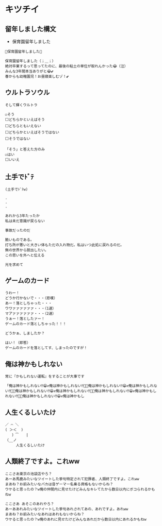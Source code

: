 # キツチイ
## 留年しました構文
- 保育園留年しました
```
🌸保育園留年しました🌸

保育園留年しました（；＿；）
絶対卒業するって思ってたのに、最後の粘土の単位が取れんかった😂（泣） 
みんな3年間本当ありがと😂💕
春からも幼稚園児！お昼寝楽しむゾ！💕
```
## ウルトラソウル
```
そして輝くウルトラ 

☑そう 
⬜どちらかといえばそう 
⬜どちらともいえない 
⬜どちらかといえばそうではない 
⬜そうではない 

「そう」と答えた方のみ 
☑はい 
⬜いいえ
```
## 土手でﾄﾞﾃ
```
(土手でﾄﾞﾃw)

.
.
.

あれから3年たったか
私は未だ意識が戻らない

事故だったのだ 

脆いものである。
打ち所が悪いと大きい体もただの入れ物だ。私はいつ此処に戻れるのだ。
無の世界から脱出したい。
この思いを外へと伝える

光を求めて
```

## ゲームのカード
```
うわー！
どうか行かないで・・・（悲嘆）
あー！落としちゃった・・・
ウワァァァァァァ・・・（1速）
マアァァァァァァ・・・（2速）
うぁー！落としたァー！
ゲームのカード落としちゃった！！！

どうかぁ、しましたか？

はい！（即答）
ゲームのカードを落としてす、しまったのですが！
```

## 俺は神かもしれない
```
常に『かもしれない運転』をすることが大事です  

「俺は神かもしれない‼️😁✊俺は神かもしれない‼️🤣👊俺は神かもしれない‼️😁✊俺は神かもしれない‼️🤣👊俺は神かもしれない‼️😁✊俺は神かもしれない‼️🤣👊俺は神かもしれない‼️😁✊俺は神かもしれない‼️🤣👊俺は神かもしれない‼️😁✊俺は神かもし
```

## 人生くるしいたけ
```
／ ⌒ ＼
( ＞＜  )
   ) ͡　  |
（__ノ
     人生くるしいたけ
```

## 人類終了ですよ。これww
```
ここさあ東京の池袋店やろ？
あーあ馬鹿みたいなツイートした挙句特定されて犯罪者、人類終了ですよ。これww
まあね？お前みたいなバカは音ゲーマー名乗る資格もないからね？
ウケると思ったの？w俺の仲間内に見せたけどみんなキレてたから数日以内にボコられるかもねw
```
```
ここさあ あそこのあれやろ？
あーああれみたいなツイートした挙句あれされてあの、あれですよ。あれww
まあね？お前みたいなあれはあれもないからね？
ウケると思ったの？w俺のあれに見せたけどみんなあれだから数日以内にあれるかもねw
```
